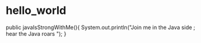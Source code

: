 # hello_world



public javaIsStrongWithMe(){
  System.out.println("Join me in the Java side ; hear the Java roars  "); 
}
